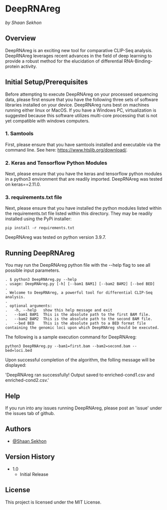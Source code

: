 # DeepRNAreg
*by Shaan Sekhon*



## Overview
DeepRNAreg is an exciting new tool for comparative CLIP-Seq analysis. DeepRNAreg leverages recent advances in the field of deep learning to provide a robust method for the elucidation of differential RNA-Binding-protein activity.


## Initial Setup/Prerequisites

Before attempting to execute DeepRNAreg on your processed sequencing data, please first ensure that you have the following three sets of software libraries installed on your device. DeepRNAreg runs best on machines running either linux or MacOS. If you have a Windows PC, virtualization is suggested because this software utilizes multi-core processing that is not yet compatible with windows computers.  

### 1. Samtools

First, please ensure that you have samtools installed and executable via the command line. See here: https://www.htslib.org/download/. 


### 2. Keras and Tensorflow Python Modules
Next, please ensure that you have the keras and tensorflow python modules in a python3 environment that are readily imported. DeepRNAreg was tested on keras==2.11.0. 


### 3. requirements.txt file

Next, please ensure that you have installed the python modules listed within the requirements.txt file listed within this directory. They may be readily installed using the PyPi installer:

```
pip install -r requirements.txt
```

DeepRNAreg was tested on python version 3.9.7.

## Running DeepRNAreg

You may run the DeepRNAreg python file with the --help flag to see all possible input parameters.

```
. $ python3 DeepRNAreg.py --help
. usage: DeepRNAreg.py [-h] [--bam1 BAM1] [--bam2 BAM2] [--bed BED]
.
. Welcome to DeepRNAreg, a powerful tool for differential CLIP-Seq analysis.
.
. optional arguments:
.   -h, --help   show this help message and exit
.   --bam1 BAM1  This is the absolute path to the first BAM file.
.   --bam2 BAM2  This is the absolute path to the second BAM file.
.   --bed BED    This is the absolute path to a BED format file containing the genomic loci upon which DeepRNAreg should be executed.
```


The following is a sample execution command for DeepRNAreg:


```
python3 DeepRNAreg.py --bam1=first.bam --bam2=second.bam --bed=loci.bed
```

Upon successful completion of the algorithm, the folling message will be displayed:

'DeepRNAreg ran successfully! Output saved to enriched-cond1.csv and enriched-cond2.csv.'
## Help

If you run into any issues running DeepRNAreg, please post an 'issue' under the issues tab of github.

## Authors


* [@Shaan Sekhon](https://www.linkedin.com/in/shaan-sekhon-1a217b154/)

## Version History

* 1.0
    * Initial Release

## License

This project is licensed under the MIT License. 
